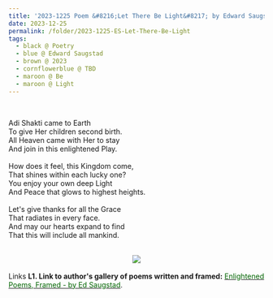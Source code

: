 ```yaml
---
title: '2023-1225 Poem &#8216;Let There Be Light&#8217; by Edward Saugstad'
date: 2023-12-25
permalink: /folder/2023-1225-ES-Let-There-Be-Light
tags:
  - black @ Poetry
  - blue @ Edward Saugstad
  - brown @ 2023
  - cornflowerblue @ TBD
  - maroon @ Be
  - maroon @ Light
---
```


<br>

<p>
Adi Shakti came to Earth<br>
To give Her children second birth.<br>
All Heaven came with Her to stay<br>
And join in this enlightened Play.<br>
<br>
How does it feel, this Kingdom come,<br>
That shines within each lucky one?<br>
You enjoy your own deep Light<br>
And Peace that glows to highest heights.<br>
<br>
Let's give thanks for all the Grace<br>
That radiates in every face.<br>
And may our hearts expand to find<br>
That this will include all mankind.<br>
</p>

<br>

<div style="text-align: center"><img src="https://pub-419291371d4c44a1b438e7d5a9e4e904.r2.dev/2023-1225_Poem_'Let_There_Be_Light'_by_Edward_Saugstad.jpg" /></div>

<br>

<wave-list>
<list-title color="DarkSeaGreen" width="25">Links</list-title>
  <list-item color="BlanchedAlmond"  width="285"><b> L1. Link to author's gallery of poems written and framed:</b> <a href="https://imageevent.com/sahaja/art/enlightenedpoemsframedbyedsaugstad"><font color="DarkGreen">Enlightened Poems, Framed - by Ed Saugstad</font></a>. </list-item>
</wave-list>